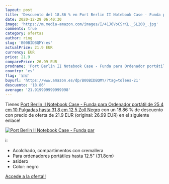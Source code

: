 ```yaml
---
layout: post
title: 'Descuento del 18.86 % en Port Berlin II Notebook Case - Funda par'
date: 2020-12-29 06:40:30
image: 'https://m.media-amazon.com/images/I/41J6VoCSrKL._SL200_.jpg'
comments: true
category: ofertas
author: ring
slug: 'B00BIDBQMY-es'
actualPrice: 21.9 EUR
currency: EUR
price: 21.9
comparePrice: 26.99 EUR
prodname: 'Port Berlin II Notebook Case - Funda para Ordenador portátil de 25 4 cm  10 Pulgadas  hasta 31 8 cm  12 5 Zoll  Negro'
country: 'es'
flag: '🇪🇸'
buyurl: 'https://www.amazon.es/dp/B00BIDBQMY/?tag=tolees-21'
descuento: '18.86'
average: '21.919999999999998'
---
```


Tienes [Port Berlin II Notebook Case - Funda para Ordenador portátil de 25 4 cm  10 Pulgadas  hasta 31 8 cm  12 5 Zoll  Negro](https://www.amazon.es/dp/B00BIDBQMY/?tag=tolees-21) con un 18.86 % de descuento con precio de oferta de 21.9 EUR (original: 26.99 EUR) en el siguiente enlace!

[![Port Berlin II Notebook Case - Funda par](https://m.media-amazon.com/images/I/41J6VoCSrKL._SL200_.jpg)](https://www.amazon.es/dp/B00BIDBQMY/?tag=tolees-21)

ℹ️:

- Acolchado, compartimentos con cremallera
- Para ordenadores portátiles hasta 12.5" (31.8cm)
- asidero
- Color: negro

[Accede a la oferta!!](https://www.amazon.es/dp/B00BIDBQMY/?tag=tolees-21)
